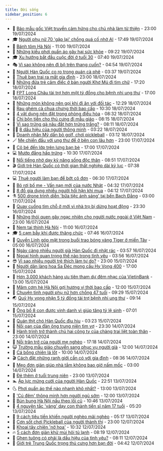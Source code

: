 ```yaml
---
title: Đời sống
sidebar_position: 6
---
```


<!-- vnexpress-doi-song:START -->
- 🚀 [Bảo mẫu gốc Việt truyền cảm hứng cho chủ nhà làm từ thiện](https://vnexpress.net/bao-mau-goc-viet-truyen-cam-hung-cho-chu-nha-lam-tu-thien-4768783.html) - 23:00 19/07/2024
- 🎓 [Người phụ nữ 70 &#39;gặp lại&#39; chồng quá cố nhờ AI](https://vnexpress.net/nguoi-phu-nu-70-gap-lai-chong-qua-co-nho-ai-4772239.html) - 17:49 19/07/2024
- 🚦 [Bánh tôm Hà Nội](https://vnexpress.net/banh-tom-ha-noi-4772148.html) - 11:00 19/07/2024
- 🦣 [Những kiểu phơi quần áo gây hại sức khỏe](https://vnexpress.net/nhung-kieu-phoi-quan-ao-gay-hai-suc-khoe-4769205.html) - 09:22 19/07/2024
- 🎓 [Xu hướng bắt đầu cuộc đời ở tuổi 30](https://vnexpress.net/xu-huong-bat-dau-cuoc-doi-o-tuoi-30-4772055.html) - 07:40 19/07/2024
- 🎭 [Vì sao không nên đi bộ trên thang cuốn?](https://vnexpress.net/vi-sao-khong-nen-di-bo-tren-thang-cuon-4771831.html) - 04:54 19/07/2024
- 🦅 [Người Hàn Quốc co ro trong quán cà phê](https://vnexpress.net/nguoi-han-quoc-co-ro-trong-quan-ca-phe-4771844.html) - 03:37 19/07/2024
- 🎃 [Thuê bạn trai ra mắt gia đình](https://vnexpress.net/thue-ban-trai-ra-mat-gia-dinh-4769700.html) - 23:00 18/07/2024
- 💪 [Những đứa trẻ câm điếc ở bản người Khơ Mú đi tìm chữ](https://vnexpress.net/nhung-dua-tre-cam-diec-o-ban-nguoi-kho-mu-di-tim-chu-4771749.html) - 17:20 18/07/2024
- 🐻 [FPT Long Châu tài trợ hơn một tỷ đồng cho bệnh nhi ung thư](https://vnexpress.net/fpt-long-chau-tai-tro-hon-mot-ty-dong-cho-benh-nhi-ung-thu-4771512.html) - 17:00 18/07/2024
- 🧠 [Những món không nên gọi khi đi ăn với đối tác](https://vnexpress.net/nhung-mon-khong-nen-goi-khi-di-an-voi-doi-tac-4771558.html) - 12:29 18/07/2024
- 🐘 [Rau ghém cà chua chưng thời bao cấp](https://vnexpress.net/doi-song-cooking-rau-ghem-ca-chua-chung-thoi-bao-cap-4771626.html) - 10:30 18/07/2024
- 👹 [4 vật dụng nên đặt trong phòng điều hòa](https://vnexpress.net/4-vat-dung-nen-dat-trong-phong-dieu-hoa-4771303.html) - 08:32 18/07/2024
- 💂 [Chi bộn tiền cho thú cưng đi mẫu giáo](https://vnexpress.net/chi-bon-tien-cho-thu-cung-di-mau-giao-4771369.html) - 08:15 18/07/2024
- 🦍 [Vì sao trứng gà nâu đắt hơn trứng trắng?](https://vnexpress.net/vi-sao-trung-ga-nau-dat-hon-trung-trang-4771491.html) - 08:11 18/07/2024
- 🧑‍🏫 [8 dấu hiệu của người thông minh](https://vnexpress.net/8-dau-hieu-cua-nguoi-thong-minh-4771055.html) - 03:22 18/07/2024
- 🧰 [Doanh nhân Mỹ dần bỏ golf, chơi pickleball](https://vnexpress.net/doanh-nhan-my-dan-bo-golf-choi-pickleball-4771425.html) - 03:12 18/07/2024
- 🪄 [Mẹ chiến đấu với ung thư để ở bên con lâu hơn](https://vnexpress.net/me-chien-dau-voi-ung-thu-de-o-ben-con-lau-hon-4768497.html) - 23:00 17/07/2024
- 🐲 [Cô bé đến lớp trên lưng bạn bè](https://vnexpress.net/co-be-den-lop-tren-lung-ban-be-4771346.html) - 17:00 17/07/2024
- 💻 [Mướp đắng hấp trứng](https://vnexpress.net/doi-song-cooking-muop-dang-hap-trung-4771153.html) - 10:30 17/07/2024
- 🐘 [Nổi tiếng nhờ dạy kỹ năng sống độc thân](https://vnexpress.net/noi-tieng-nho-day-ky-nang-song-doc-than-4771184.html) - 08:51 17/07/2024
- 🎬 [Giới trẻ Hàn Quốc có thời gian thất nghiệp dài kỷ lục](https://vnexpress.net/gioi-tre-han-quoc-co-thoi-gian-that-nghiep-dai-ky-luc-4771133.html) - 07:38 17/07/2024
- 💻 [Thuê người làm bạn để bớt cô đơn](https://vnexpress.net/thue-nguoi-lam-ban-de-bot-co-don-4770489.html) - 06:30 17/07/2024
- 🧰 [Bỏ rơi bố mẹ - Vấn nạn mới của nước Nhật](https://vnexpress.net/bo-roi-bo-me-van-nan-moi-cua-nuoc-nhat-4770892.html) - 04:32 17/07/2024
- 🫣 [8 đồ gia dụng nhiều người hối hận khi mua](https://vnexpress.net/8-do-gia-dung-nhieu-nguoi-hoi-han-khi-mua-4770511.html) - 04:12 17/07/2024
- ⚗️ [500 drone trình diễn &#39;bữa tiệc ánh sáng&#39; tại bến Bạch Đằng](https://vnexpress.net/500-drone-trinh-dien-bua-tiec-anh-sang-tai-ben-bach-dang-4770837.html) - 03:00 17/07/2024
- 🌊 [Quay cuồng tìm chỗ ở mới vì nhà trọ bị dừng hoạt động](https://vnexpress.net/quay-cuong-tim-cho-o-moi-vi-nha-tro-bi-dung-hoat-dong-4770885.html) - 23:30 16/07/2024
- 💃 [Những thói quen gây ngạc nhiên cho người nước ngoài ở Việt Nam](https://vnexpress.net/nhung-thoi-quen-gay-ngac-nhien-cho-nguoi-nuoc-ngoai-o-viet-nam-4767964.html) - 23:00 16/07/2024
- 🦆 [Nem tai thính Hà Nội](https://vnexpress.net/doi-song-cooking-nem-tai-thinh-ha-noi-4770728.html) - 11:00 16/07/2024
- 🎓 [5 cạm bẫy khi được thăng chức](https://vnexpress.net/5-cam-bay-khi-duoc-thang-chuc-4770534.html) - 07:46 16/07/2024
- 💪 [Quyền Linh góp mặt trong buổi trao bóng vàng Tiger ở miền Tây](https://vnexpress.net/quyen-linh-gop-mat-trong-buoi-trao-bong-vang-tiger-o-mien-tay-4768681.html) - 05:00 16/07/2024
- 🤔 [Ngày càng nhiều người già Hàn Quốc đi nhặt rác](https://vnexpress.net/ngay-cang-nhieu-nguoi-gia-han-quoc-di-nhat-rac-4770527.html) - 03:57 16/07/2024
- 🧰 [Ngoại hình quan trọng thế nào trong tình yêu](https://vnexpress.net/ngoai-hinh-quan-trong-the-nao-trong-tinh-yeu-4770551.html) - 03:56 16/07/2024
- 😎 [Vì sao nhiều người trẻ thích làm tự do?](https://vnexpress.net/vi-sao-nhieu-nguoi-tre-thich-lam-tu-do-4767963.html) - 23:00 15/07/2024
- 🌮 [Người dân làng hoa Sa Đéc mong cầu Hy Vọng 400](https://vnexpress.net/nguoi-dan-lang-hoa-sa-dec-mong-cau-hy-vong-400-4769314.html) - 17:00 15/07/2024
- 🧠 [Hơn 3.000 khách hàng ưu tiên tham dự đêm nhạc của VietinBank](https://vnexpress.net/hon-3-000-khach-hang-uu-tien-tham-du-dem-nhac-cua-vietinbank-4769390.html) - 13:00 15/07/2024
- 🎡 [Mâm cơm hè Hà Nội gợi hương vị thời bao cấp](https://vnexpress.net/doi-song-cooking-mam-com-he-ha-noi-goi-huong-vi-thoi-bao-cap-4770301.html) - 12:00 15/07/2024
- 🎡 [Chuyện tình người phụ nữ hơn chồng 47 tuổi](https://vnexpress.net/chuyen-tinh-nguoi-phu-nu-hon-chong-47-tuoi-4769971.html) - 09:29 15/07/2024
- 🌏 [Quỹ Hy vọng nhận 5 tỷ đồng tài trợ bệnh nhi ung thư](https://vnexpress.net/quy-hy-vong-nhan-5-ty-dong-tai-tro-benh-nhi-ung-thu-4769512.html) - 09:14 15/07/2024
- 🐻 [Ông bố 8 con được vinh danh vì giúp tăng tỷ lệ sinh](https://vnexpress.net/ong-bo-8-con-duoc-vinh-danh-vi-giup-tang-ty-le-sinh-4770129.html) - 07:01 15/07/2024
- 💂 [Quán thịt chó Hàn Quốc đìu hiu](https://vnexpress.net/quan-thit-cho-han-quoc-diu-hiu-4769863.html) - 03:23 15/07/2024
- 🥸 [Nỗi oan của đàn ông trung niên tìm vợ](https://vnexpress.net/noi-oan-cua-dan-ong-trung-nien-tim-vo-4769379.html) - 23:30 14/07/2024
- 🌋 [Hành trình trở thành chủ hai công ty của chàng trai liệt toàn thân](https://vnexpress.net/hanh-trinh-tro-thanh-chu-hai-cong-ty-cua-chang-trai-liet-toan-than-4767197.html) - 23:00 14/07/2024
- 🦩 [Nỗi trăn trở của người mẹ nghèo](https://vnexpress.net/noi-tran-tro-cua-nguoi-me-ngheo-4769907.html) - 17:18 14/07/2024
- 😺 [Trường mẫu giáo chuyển sang phục vụ người già](https://vnexpress.net/truong-mau-giao-chuyen-sang-phuc-vu-nguoi-gia-4769885.html) - 12:00 14/07/2024
- 🐻 [Cá bống chiên lá lốt](https://vnexpress.net/doi-song-cooking-ca-bong-chien-la-lot-4769823.html) - 10:00 14/07/2024
- 🎬 [Cách đặt những ranh giới cần có với gia đình](https://vnexpress.net/cach-dat-nhung-ranh-gioi-can-co-voi-gia-dinh-4758078.html) - 08:36 14/07/2024
- 🎊 [Mẹo đơn giản giúp nhà tắm không bao giờ nấm mốc](https://vnexpress.net/meo-don-gian-giup-nha-tam-khong-bao-gio-nam-moc-4766016.html) - 03:00 14/07/2024
- 💄 [Đẻ thêm ở tuổi trung niên](https://vnexpress.net/de-them-o-tuoi-trung-nien-4769273.html) - 23:00 13/07/2024
- 🏊 [Áp lực mừng cưới của người Hàn Quốc](https://vnexpress.net/ap-luc-mung-cuoi-cua-nguoi-han-quoc-4769588.html) - 22:51 13/07/2024
- 🌜 [Phơi quần áo thế nào nhanh khô nhất?](https://vnexpress.net/phoi-quan-ao-the-nao-nhanh-kho-nhat-4769389.html) - 13:00 13/07/2024
- 🤡 [&#39;Cú đêm&#39; thông minh hơn người ngủ sớm](https://vnexpress.net/cu-dem-thong-minh-hon-nguoi-ngu-som-4769594.html) - 12:00 13/07/2024
- 🥰 [Bún bung Hà Nội nấu theo lối cũ](https://vnexpress.net/doi-song-cooking-bun-bung-ha-noi-nau-theo-loi-cu-4769622.html) - 10:46 13/07/2024
- 🦍 [4 nguyên tắc &#39;vàng&#39; dạy con thành tiến sĩ năm 17 tuổi](https://vnexpress.net/4-nguyen-tac-vang-day-con-thanh-tien-si-nam-17-tuoi-4769452.html) - 05:20 13/07/2024
- 🫣 [9 cách tiêu tiền khiến người nghèo mãi nghèo](https://vnexpress.net/9-cach-tieu-tien-khien-nguoi-ngheo-mai-ngheo-4769468.html) - 05:17 13/07/2024
- 🚦 [Cơn sốt chơi Pickleball của người thành thị](https://vnexpress.net/con-sot-choi-pickleball-cua-nguoi-thanh-thi-4769341.html) - 23:00 12/07/2024
- 🐘 [Khoai tây chiên &#39;nở hoa&#39;](https://vnexpress.net/doi-song-cooking-khoai-tay-chien-no-hoa-4769331.html) - 10:32 12/07/2024
- 🔥 [5 cách đơn giản khử mùi hôi tủ lạnh](https://vnexpress.net/5-cach-don-gian-khu-mui-hoi-tu-lanh-4768727.html) - 08:19 12/07/2024
- 🎃 [Ghen tuông có phải là dấu hiệu của tình yêu?](https://vnexpress.net/ghen-tuong-co-phai-la-dau-hieu-cua-tinh-yeu-4769302.html) - 08:11 12/07/2024
- 🥳 [Giới trẻ Trung Quốc trọng thú cưng hơn bạn đời](https://vnexpress.net/gioi-tre-trung-quoc-trong-thu-cung-hon-ban-doi-4768275.html) - 04:42 12/07/2024<!-- vnexpress-doi-song:END -->
